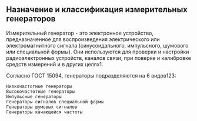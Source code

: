 ## Назначение и классификация измерительных генераторов
Измерительный генератор - это электронное устройство, предназначенное для воспроизведения электрического или электромагнитного сигнала (синусоидального, импульсного, шумового или специальной формы). Они используются для проверки и настройки радиоэлектронных устройств, каналов связи, при поверке и калибровке средств измерений и в других целях1.

Согласно ГОСТ 15094, генераторы подразделяются на 6 видов123:

    Низкочастотные генераторы
    Высокочастотные генераторы
    Импульсные генераторы
    Генераторы сигналов специальной формы
    Генераторы шумовых сигналов
    Генераторы качающейся частоты
